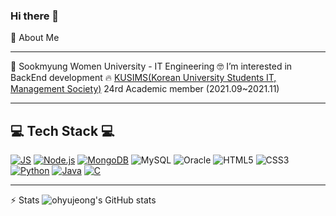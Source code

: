 ### Hi there 👋


👋 About Me

---
🏫 Sookmyung Women University - IT Engineering 
🤓 I’m interested in BackEnd development
🔥 [KUSIMS(Korean University Students IT, Management Society)](https://github.com/KUSITMS-Official) 24rd Academic member (2021.09~2021.11)

---

💻 Tech Stack 💻
---
[![JS](https://img.shields.io/badge/JavaScript-F7DF1E?style=flat-square&logo=JavaScript&logoColor=black)](https://github.com/ohyujeong/24th_DemoDay_Wantudy-Server_3) [![Node.js](https://img.shields.io/badge/Node.js-339933?style=flat-square&logo=Node.js&logoColor=green)](https://github.com/ohyujeong/24th_DemoDay_Wantudy-Server_3) [![MongoDB](https://img.shields.io/badge/MongoDB-47A248?style=flat-square&logo=MongoDB&logoColor=black)](https://github.com/ohyujeong/24th_DemoDay_Wantudy-Server_3) 
![MySQL](https://img.shields.io/badge/MySQL-4479A1?style=flat-square&logo=Node.js&logoColor=black) ![Oracle](https://img.shields.io/badge/Oracle-F80000?style=flat-square&logo=MySQL&logoColor=white) ![HTML5](https://img.shields.io/badge/HTML5-E34F26?style=flat-square&logo=HTML5&logoColor=white) ![CSS3](https://img.shields.io/badge/CSS3-1572B6?style=flat-square&logo=CSS3&logoColor=red) 
[![Python](https://img.shields.io/badge/Python-3776AB?style=flat-square&logo=Python&logoColor=yellow)](https://github.com/ohyujeong/BaekJoon) [![Java](https://img.shields.io/badge/Java-007396?style=flat-square&logo=Java&logoColor=white)](https://github.com/ohyujeong/cardGame) [![C](https://img.shields.io/badge/C-A8B9CC?style=flat-square&logo=C&logoColor=black)](https://github.com/ohyujeong/DataStructure)

---
⚡ Stats
![ohyujeong's GitHub stats](https://github-readme-stats.vercel.app/api?username=ohyujeong&show_icons=true&theme=radical)
